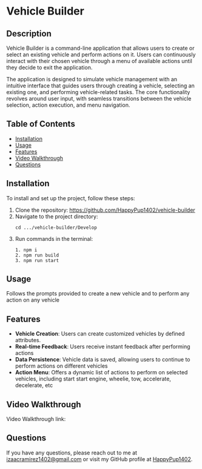 # Vehicle Builder

## Description

Vehicle Builder is a command-line application that allows users to create or select an existing vehicle and perform actions on it. Users can continuously interact with their chosen vehicle through a menu of available actions until they decide to exit the application.

The application is designed to simulate vehicle management with an intuitive interface that guides users through creating a vehicle, selecting an existing one, and performing vehicle-related tasks. The core functionality revolves around user input, with seamless transitions between the vehicle selection, action execution, and menu navigation.

## Table of Contents

- [Installation](#installation)
- [Usage](#usage)
- [Features](#features)
- [Video Walkthrough](#video-walkthrough)
- [Questions](#questions)

## Installation

To install and set up the project, follow these steps:

1. Clone the repository: https://github.com/HappyPup1402/vehicle-builder
2. Navigate to the project directory:
    ```
    cd .../vehicle-builder/Develop
    ```
3. Run commands in the terminal:
    ```
    1. npm i
    2. npm run build
    3. npm run start
    ```

## Usage

Follows the prompts provided to create a new vehicle and to perform any action on any vehicle

## Features

- **Vehicle Creation**: Users can create customized vehicles by defined attributes.
- **Real-time Feedback**: Users receive instant feedback after performing actions
- **Data Persistence**: Vehicle data is saved, allowing users to continue to perform actions on different vehicles
- **Action Menu**: Offers a dynamic list of actions to perform on selected vehicles, including start start engine, wheelie, tow, accelerate, decelerate, etc

## Video Walkthrough

Video Walkthrough link: 

## Questions

If you have any questions, please reach out to me at [izaacramirez1402@gmail.com](mailto:izaacramirez1402@gmail.com) or visit my GitHub profile at [HappyPup1402](https://github.com/HappyPup1402).


